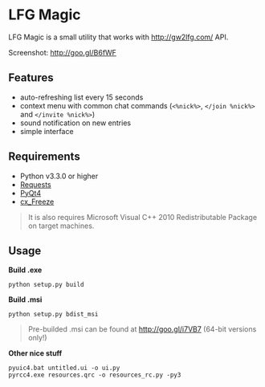 LFG Magic
=========

LFG Magic is a small utility that works with http://gw2lfg.com/ API.

Screenshot: http://goo.gl/B6fWF

Features
--------
- auto-refreshing list every 15 seconds
- context menu with common chat commands (```<%nick%>```, ```</join %nick%>``` and ```</invite %nick%>```)
- sound notification on new entries
- simple interface

Requirements
------------
- Python v3.3.0 or higher
- [Requests](http://docs.python-requests.org/)
- [PyQt4](http://www.riverbankcomputing.com/software/pyqt/)
- [cx_Freeze](http://cx-freeze.sourceforge.net/)

> It is also requires Microsoft Visual C++ 2010 Redistributable Package on target machines.

Usage
-----

**Build .exe**

	python setup.py build

**Build .msi**

	python setup.py bdist_msi

> Pre-builded .msi can be found at http://goo.gl/i7VB7 (64-bit versions only!)

**Other nice stuff**

	pyuic4.bat untitled.ui -o ui.py
	pyrcc4.exe resources.qrc -o resources_rc.py -py3
